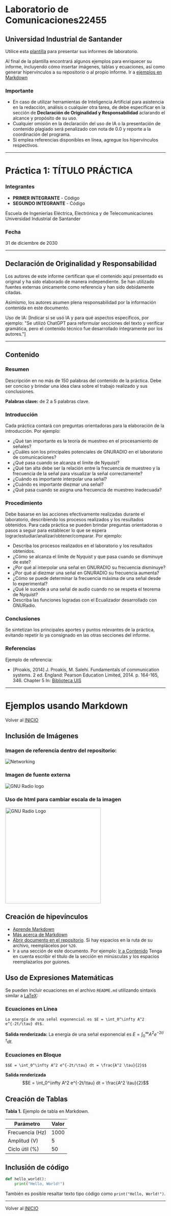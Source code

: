 # Laboratorio de Comunicaciones22455
## Universidad Industrial de Santander

Utilice esta [plantilla](#integrantes) para presentar sus informes de laboratorio. 

Al final de la plantilla encontrará algunos ejemplos para enriquecer su informe, incluyendo cómo insertar imágenes, tablas y ecuaciones, así como generar hipervínculos a su repositorio o al propio informe. Ir a [ejemplos en Markdown](#ejemplos-usando-markdown)

### Importante

- En caso de utilizar herramientas de Inteligencia Artificial para asistencia en la redacción, análisis o cualquier otra tarea, de debe especificar en la sección de **Declaración de Originalidad y Responsabilidad** aclarando el alcance y propósito de su uso.
- Cualquier omisión en la declaración del uso de IA o la presentación de contenido plagiado será penalizado con nota de 0.0 y reporte a la coordinación del programa.
- Si emplea referencias disponibles en línea, agregue los hipervínculos respectivos.  

---
# Práctica 1: TÍTULO PRÁCTICA

### Integrantes
- **PRIMER INTEGRANTE** - Código
- **SEGUNDO INTEGRANTE** - Código

Escuela de Ingenierías Eléctrica, Electrónica y de Telecomunicaciones  
Universidad Industrial de Santander

### Fecha
31 de diciembre de 2030

---

## Declaración de Originalidad y Responsabilidad
Los autores de este informe certifican que el contenido aquí presentado es original y ha sido elaborado de manera independiente. Se han utilizado fuentes externas únicamente como referencia y han sido debidamente citadas.

Asimismo, los autores asumen plena responsabilidad por la información contenida en este documento. 

Uso de IA: [Indicar si se usó IA y para qué aspectos específicos, por ejemplo: "Se utilizó ChatGPT para reformular secciones del texto y verificar gramática, pero el contenido técnico fue desarrollado íntegramente por los autores."]

---
## Contenido

### Resumen
Descripción en no más de 150 palabras del contenido de la práctica. Debe ser conciso y brindar una idea clara sobre el trabajo realizado y sus conclusiones.

**Palabras clave:** de 2 a 5 palabras clave. 

### Introducción
Cada práctica contará con preguntas orientadoras para la elaboración de la introducción. Por ejemplo: 
- ¿Qué tan importante es la teoría de muestreo en el procesamiento de señales?
- ¿Cuáles son los principales potenciales de GNURADIO en el laboratorio de comunicaciones?
- ¿Qué pasa cuando se alcanza el límite de Nyquist?
- ¿Qué tan alta debe ser la relación entre la frecuencia de muestreo y la frecuencia de la señal para visualizar la señal correctamente?
- ¿Cuándo es importante interpolar una señal?
- ¿Cuándo es importante diezmar una señal?
- ¿Qué pasa cuando se asigna una frecuencia de muestreo inadecuada?

### Procedimiento
Debe basarse en las acciones efectivamente realizadas durante el laboratorio, describiendo los procesos realizados y los resultados obtenidos. Para cada práctica se pueden brindar preguntas orientadoras o pasos a seguir para establecer lo que se espera lograr/estudiar/analizar/obtener/comparar. Por ejemplo:
- Describa los procesos realizados en el laboratorio  y los resultados obtenidos.
- ¿Cómo se alcanza el límite de Nyquist y que pasa cuando se disminuye de este?
- ¿Por qué al interpolar una señal en GNURADIO su frecuencia disminuye?
- ¿Por qué al diezmar una señal en GNURADIO su frecuencia aumenta?
- ¿Cómo se puede determinar la frecuencia máxima de una señal desde lo experimental?
- ¿Qué le sucede a una señal de audio cuando no se respeta el teorema de Nyquist?
- Describa las funciones logradas con el Ecualizador desarrollado con GNURadio.

### Conclusiones
Se sintetizan los principales aportes y puntos relevantes de la práctica, evitando repetir lo ya consignado en las otras secciones del informe. 

### Referencias
Ejemplo de referencia:

- [Proakis, 2014] J. Proakis, M. Salehi. Fundamentals of communication systems. 2 ed. England: Pearson Education Limited, 2014. p. 164-165, 346. Chapter 5 In: [Biblioteca UIS](https://uis.primo.exlibrisgroup.com/permalink/57UIDS_INST/63p0of/cdi_askewsholts_vlebooks_9781292015699)

---
# Ejemplos usando Markdown

Volver al [INICIO](#laboratorio-de-comunicaciones)

## Inclusión de Imágenes
### Imagen de referencia dentro del repositorio:
![Networking](my%20file/test.png)

### Imagen de fuente externa
![GNU Radio logo](https://kb.ettus.com/images/thumb/5/50/gnuradio.png/600px-gnuradio.png)

### Uso de html para cambiar escala de la imagen
<img src="https://kb.ettus.com/images/thumb/5/50/gnuradio.png/600px-gnuradio.png" alt="GNU Radio Logo" width="300">

## Creación de hipevínculos 
- [Aprende Markdown](https://markdown.es/)
- [Más acerca de Markdown](https://docs.github.com/en/get-started/writing-on-github/getting-started-with-writing-and-formatting-on-github/basic-writing-and-formatting-syntax)
- [Abrir documento en el repositorio](my%20file/test_file.txt). Si hay espacios en la ruta de su archivo, reemplácelos por `%20`.
- Ir a una sección de este documento. Por ejemplo: [Ir a Contenido](#contenido) Tenga en cuenta escribir el título de la sección en minúsculas y los espacios reemplazarlos por guiones.
## Uso de Expresiones Matemáticas
Se pueden incluir ecuaciones en el archivo `README.md` utilizando sintaxis similar a [LaTeX](https://manualdelatex.com/tutoriales/ecuaciones):

### Ecuaciones en Línea
```
La energía de una señal exponencial es $E = \int_0^\infty A^2 e^{-2t/\tau} dt$.
```
**Salida renderizada:**
La energía de una señal exponencial es $E = \int_0^\infty A^2 e^{-2t/\tau} dt$.

### Ecuaciones en Bloque
```
$$E = \int_0^\infty A^2 e^{-2t/\tau} dt = \frac{A^2 \tau}{2}$$
```
**Salida renderizada**
$$E = \int_0^\infty A^2 e^{-2t/\tau} dt = \frac{A^2 \tau}{2}$$

## Creación de Tablas

**Tabla 1.** Ejemplo de tabla en Markdown.

| Parámetro | Valor |
|-----------|-------|
| Frecuencia (Hz) | 1000 |
| Amplitud (V) | 5 |
| Ciclo útil (%) | 50 |

## Inclusión de código

```python
def hello_world():
    print("Hello, World!")
```

También es posible resaltar texto tipo código como `print("Hello, World!")`.

---

Volver al [INICIO](#laboratorio-de-comunicaciones)
